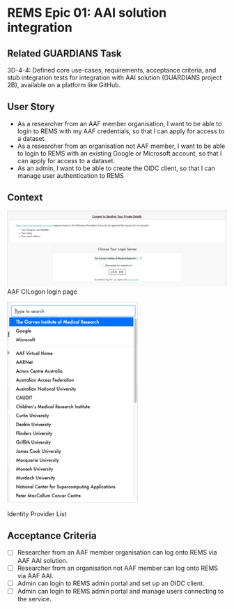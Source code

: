 # REMS Epic 01: AAI solution integration

## Related GUARDIANS Task

3D-4-4: Defined core use-cases, requirements, acceptance criteria, and stub integration tests for integration with AAI solution (GUARDIANS project 2B), available on a platform like GitHub.

## User Story

- As a researcher from an AAF member organisation, I want to be able to login to REMS with my AAF credentials, so that I can apply for access to a dataset.
- As a researcher from an organisation not AAF member, I want to be able to login to REMS with an existing Google or Microsoft account, so that I can apply for access to a dataset.
- As an admin, I want to be able to create the OIDC client, so that I can manage user authentication to REMS

## Context

![AAF CILogon login page](../docs/REMS01-cilogon.png)
AAF CILogon login page

<img src='../docs/REMS01-idp-selection.png' alt='Identity Provider List' width='300'>

Identity Provider List

## Acceptance Criteria

- [ ] Researcher from an AAF member organisation can log onto REMS via AAF AAI solution.
- [ ] Researcher from an organisation not AAF member can log onto REMS via AAF AAI.
- [ ] Admin can login to REMS admin portal and set up an OIDC client.
- [ ] Admin can login to REMS admin portal and manage users connecting to the service.
